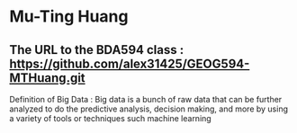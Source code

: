 # Mu-Ting Huang

## The URL to the BDA594 class : https://github.com/alex31425/GEOG594-MTHuang.git

Definition of Big Data : 
Big data is a bunch of raw data that can be further analyzed to do the predictive analysis, decision making, and more by using a variety of tools or techniques such machine learning  
